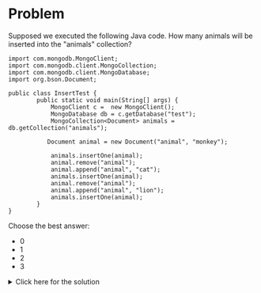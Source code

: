 # Problem
Supposed we executed the following Java code. How many animals will be inserted into the "animals" collection?

    import com.mongodb.MongoClient;
    import com.mongodb.client.MongoCollection;
    import com.mongodb.client.MongoDatabase;
    import org.bson.Document;
    
    public class InsertTest {
            public static void main(String[] args) {
                MongoClient c =  new MongoClient();
                MongoDatabase db = c.getDatabase("test");
                MongoCollection<Document> animals = db.getCollection("animals");
    
               Document animal = new Document("animal", "monkey");
    
                animals.insertOne(animal);
                animal.remove("animal");
                animal.append("animal", "cat");
                animals.insertOne(animal);
                animal.remove("animal");
                animal.append("animal", "lion");
                animals.insertOne(animal);
            }
    }
	
Choose the best answer:
 - 0
 - 1
 - 2
 - 3

<details>
  <summary>Click here for the solution</summary>
    <ul>
      <li>1</li>
	</ul>
</details>